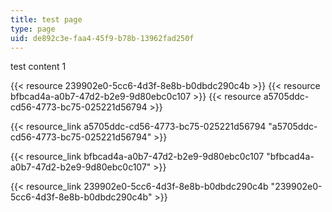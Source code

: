 ```yaml
---
title: test page
type: page
uid: de892c3e-faa4-45f9-b78b-13962fad250f
---
```

test content 1

{{< resource 239902e0-5cc6-4d3f-8e8b-b0dbdc290c4b >}}
{{< resource bfbcad4a-a0b7-47d2-b2e9-9d80ebc0c107 >}}
{{< resource a5705ddc-cd56-4773-bc75-025221d56794 >}}

{{< resource_link a5705ddc-cd56-4773-bc75-025221d56794 "a5705ddc-cd56-4773-bc75-025221d56794" >}}

{{< resource_link bfbcad4a-a0b7-47d2-b2e9-9d80ebc0c107 "bfbcad4a-a0b7-47d2-b2e9-9d80ebc0c107" >}}

{{< resource_link 239902e0-5cc6-4d3f-8e8b-b0dbdc290c4b "239902e0-5cc6-4d3f-8e8b-b0dbdc290c4b" >}}